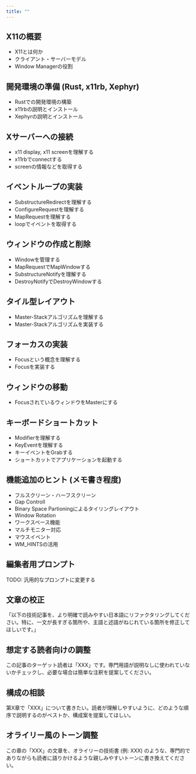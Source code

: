 ```yaml
---
title: ""
---
```


## X11の概要

- X11とは何か
- クライアント・サーバーモデル
- Window Managerの役割

## 開発環境の準備 (Rust, x11rb, Xephyr)

- Rustでの開発環境の構築
- x11rbの説明とインストール
- Xephyrの説明とインストール

## Xサーバーへの接続

- x11 display, x11 screenを理解する
- x11rbでconnectする
- screenの情報などを取得する

## イベントループの実装

- SubstructureRedirectを理解する
- ConfigureRequestを理解する
- MapRequestを理解する
- loopでイベントを取得する

## ウィンドウの作成と削除

- Windowを管理する
- MapRequestでMapWindowする
- SubstructureNotifyを理解する
- DestroyNotifyでDestroyWindowする

## タイル型レイアウト

- Master-Stackアルゴリズムを理解する
- Master-Stackアルゴリズムを実装する

## フォーカスの実装

- Focusという概念を理解する
- Focusを実装する

## ウィンドウの移動

- FocusされているウィンドウをMasterにする

## キーボードショートカット

- Modifierを理解する
- KeyEventを理解する
- キーイベントをGrabする
- ショートカットでアプリケーションを起動する

## 機能追加のヒント (メモ書き程度)

- フルスクリーン・ハーフスクリーン
- Gap Controll
- Binary Space Partioningによるタイリングレイアウト
- Window Rotation
- ワークスペース機能
- マルチモニター対応
- マウスイベント
- WM_HINTSの活用

## 編集者用プロンプト

TODO: 汎用的なプロンプトに変更する

## 文章の校正

「以下の技術記事を、より明確で読みやすい日本語にリファクタリングしてください。特に、一文が長すぎる箇所や、主語と述語がねじれている箇所を修正してほしいです。」

## 想定する読者向けの調整

この記事のターゲット読者は「XXX」です。専門用語が説明なしに使われていないかチェックし、必要な場合は簡単な注釈を提案してください。

## 構成の相談

第X章で「XXX」について書きたい。読者が理解しやすいように、どのような順序で説明するのがベストか、構成案を提案してほしい。

## オライリー風のトーン調整

この章の「XXX」の文章を、オライリーの技術書 (例: XXX) のような、専門的でありながらも読者に語りかけるような親しみやすいトーンに書き換えてください。
